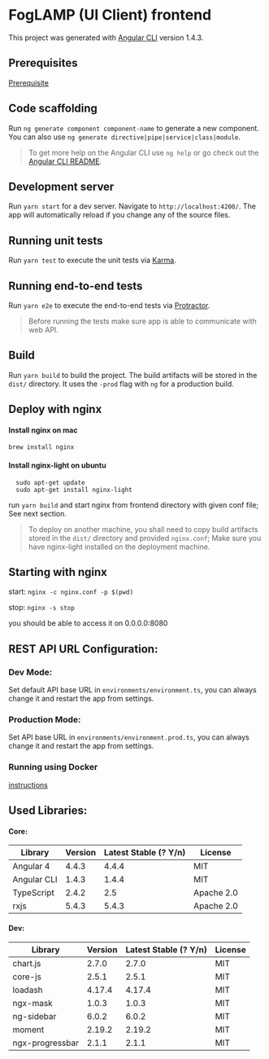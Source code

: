 # FogLAMP (UI Client) frontend

This project was generated with [Angular CLI](https://github.com/angular/angular-cli) version 1.4.3.

## Prerequisites

 [Prerequisite](prerequisite.md)

## Code scaffolding

Run `ng generate component component-name` to generate a new component. You can also use `ng generate directive|pipe|service|class|module`.


> To get more help on the Angular CLI use `ng help` or go check out the [Angular CLI README](https://github.com/angular/angular-cli/blob/master/README.md).

## Development server
Run `yarn start` for a dev server. Navigate to `http://localhost:4200/`. The app will automatically reload if you change any of the source files.

## Running unit tests
Run `yarn test` to execute the unit tests via [Karma](https://karma-runner.github.io).

## Running end-to-end tests
Run `yarn e2e` to execute the end-to-end tests via [Protractor](http://www.protractortest.org/).

> Before running the tests make sure app is able to communicate with web API.

## Build
Run `yarn build` to build the project. The build artifacts will be stored in the `dist/` directory. It uses the `-prod` flag with `ng` for a production build.

## Deploy with nginx

#### Install nginx on mac 
```
brew install nginx 
```

#### Install nginx-light on ubuntu
```
  sudo apt-get update
  sudo apt-get install nginx-light
```

run `yarn build` and start nginx from frontend directory with given conf file; See next section. 

> To deploy on another machine, you shall need to copy build artifacts stored in the `dist/` directory and provided `nginx.conf`; Make sure you have nginx-light installed on the deployment machine.

## Starting with nginx
start: `nginx -c nginx.conf -p $(pwd)`

stop: `nginx -s stop`

you should be able to access it on 0.0.0.0:8080

## REST API URL Configuration:

### Dev Mode:
Set default API base URL in `environments/environment.ts`, you can always change it and restart the app from settings. 

### Production Mode:
Set API base URL in `environments/environment.prod.ts`, you can always change it and restart the app from settings. 

### Running using Docker 
  [instructions](docker-readme.md)

## Used Libraries:

#### Core:
 Library      |   Version     | Latest Stable (? Y/n) | License
------------- | ------------- | --------------------  | ------------
 Angular 4    | 4.4.3         |        4.4.4          | MIT 
 Angular CLI  | 1.4.3         |        1.4.4          | MIT 
 TypeScript   | 2.4.2         |        2.5            | Apache 2.0
 rxjs         | 5.4.3         |        5.4.3          | Apache 2.0

#### Dev:
 Library         |   Version     | Latest Stable (? Y/n) | License
---------------- | ------------- | --------------------  | ------------
chart.js         |  2.7.0        |        2.7.0          | MIT 
core-js          |  2.5.1        |        2.5.1          | MIT 
loadash          |  4.17.4       |        4.17.4         | MIT
ngx-mask         |  1.0.3        |        1.0.3          | MIT 
ng-sidebar       |  6.0.2        |        6.0.2          | MIT 
moment           |  2.19.2       |        2.19.2         | MIT
ngx-progressbar  |  2.1.1        |        2.1.1          | MIT
